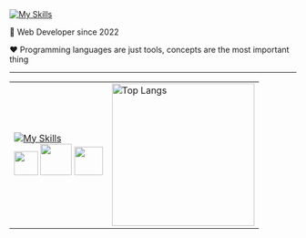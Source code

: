 <a href="https://www.linkedin.com/in/natan-oliveira-71023822b/" target="_blank">
  <img src="https://img.shields.io/badge/LinkedIn-0077B5?style=for-the-badge&logo=linkedin&logoColor=white" alt="My Skills" />
</a>

<p>💼 Web Developer since 2022</p>

<p>❤️ Programming languages are just tools, concepts are the most important thing </p>

<hr/>

<table>
  <tr>
    <td>
      <a href="https://skillicons.dev">
        <img src="https://skillicons.dev/icons?i=java,cs,golang,javascript,python,dotnet,wasm,spring,nodejs,django,postgresql,mysql,sqlite,mongodb,dynamodb,docker,aws,linux,kali,ubuntu&perline=5" alt="My Skills" />
      </a>
      <br/>
      <img src="https://tryhackme-badges.s3.amazonaws.com/NN4TT4NN.png" height="42px" />  
      <img src="https://tryhackme.com/img/badges/mrrobot.svg" height="55px" />  
      <img src="https://tryhackme.com/img/badges/owasptop10.svg" height="50px" />  
    </td>
    <td>
      <img src="https://github-readme-stats.vercel.app/api/top-langs/?username=natanzeraa&layout=donut-vertical&theme=onedark&custom_title=Natan's%20Most%20Used%20Languages" width="250" alt="Top Langs" />
    </td>
  </tr>
</table>


<!-- <img src="https://readme-typing-svg.herokuapp.com?font=Jetbrains+mono&size=14&duration=5000&color=33FF33&center=false&vCenter=false&width=500&lines=Hello,+friend;Control+is+an+illusion;We+are+the+99%;Democracy+is+hacked;I'm+not+a+vigilante+hacker+I'm+a+soldier;The+world+is+a+dangerous+place+,+Elliot;Not+because+of+those+who+do+evil;But+because+of+those+who+look+on+and+do+nothing;Is+any+of+it+real+?+I+mean+,+look+at+this;+Look+at+it+!;A+world+built+on+fantasy;The+top+1%+of+the+top+1%;The+guys+who+play+God+without+permission;Nothing+is+coincidence+Everything+is+meant+to+be" alt="Typing SVG"/> -->
